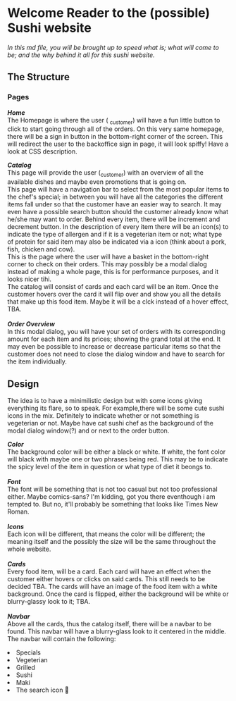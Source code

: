 # Welcome Reader to the (possible) Sushi website

_In this md file, you will be brought up to speed what is; what will come to be; and the why behind it all for this sushi website._

## The Structure

### Pages

**_Home_**<br>
The Homepage is where the user ( <sub>customer</sub>) will have a fun little button to click to start going through all of the orders. On this very same homepage, there will be a sign in button in the bottom-right corner of the screen. This will redirect the user to the backoffice sign in page, it will look spiffy! Have a look at CSS description.

**_Catalog_**<br>
This page will provide the user (<sub>customer</sub>) with an overview of all the available dishes and maybe even promotions that is going on. <br> This page will have a navigation bar to select from the most popular items to the chef's special; in between you will have all the categories the different items fall under so that the customer have an easier way to search. It may even have a possible search button should the customer already know what he/she may want to order. Behind every item, there will be increment and decrement button. In the description of every item there will be an icon(s) to indicate the type of allergen and if it is a vegeterian item or not; what type of protein for said item may also be indicated via a icon (think about a pork, fish, chicken and cow). <br> This is the page where the user will have a basket in the bottom-right corner to check on their orders. This may possibly be a modal dialog instead of making a whole page, this is for performance purposes, and it looks nicer tihi. <br>
The catalog will consist of cards and each card will be an item. Once the customer hovers over the card it will flip over and show you all the details that make up this food item. Maybe it will be a clck instead of a hover effect, TBA.
<br>
<br>
**_Order Overview_**<br>
In this modal dialog, you will have your set of orders with its corresponding amount for each item and its prices; showing the grand total at the end. It may even be possible to increase or decrease particular items so that the customer does not need to close the dialog window and have to search for the item individually.

## Design

The idea is to have a minimilistic design but with some icons giving everything its flare, so to speak. For example,there will be some cute sushi icons in the mix. Definitely to indicate whether or not something is vegeterian or not. Maybe have cat sushi chef as the background of the modal dialog window(?) and or next to the order button.

**_Color_**<br>
The background color will be either a black or white. If white, the font color will black with maybe one or two phrases being red. This may be to indicate the spicy level of the item in question or what type of diet it beongs to. <br>
<br>
**_Font_**<br>
The font will be something that is not too casual but not too professional either. Maybe comics-sans? I'm kidding, got you there eventhough i am tempted to. But no, it'll probably be something that looks like Times New Roman.<br>
<br>
**_Icons_**<br>
Each icon will be different, that means the color will be different; the meaning itself and the possibly the size will be the same throughout the whole website.<br>
<br>
**_Cards_**<br>
Every food item, will be a card. Each card will have an effect when the customer either hovers or clicks on said cards. This still needs to be decided TBA.
The cards will have an image of the food item with a white background. Once the card is flipped, either the background will be white or blurry-glassy look to it; TBA.<br>
<br>
**_Navbar_**<br>
Above all the cards, thus the catalog itself, there will be a navbar to be found. This navbar will have a blurry-glass look to it centered in the middle.
The navbar will contain the following:

<li> Specials
<li> Vegeterian
<li> Grilled
<li> Sushi
<li> Maki 
<li> The search icon 🔎
